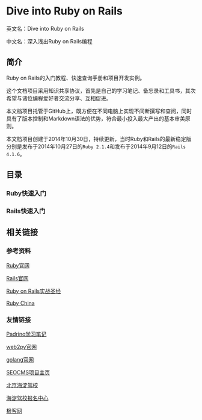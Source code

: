 # Dive into Ruby on Rails

英文名：Dive into Ruby on Rails

中文名：深入浅出Ruby on Rails编程


## 简介

Ruby on Rails的入门教程、快速查询手册和项目开发实例。

这个文档项目采用知识共享协议，首先是自己的学习笔记、备忘录和工具书，其次希望与诸位编程爱好者交流分享、互相促进。

本文档项目托管于GitHub上，既方便在不同电脑上实现不间断撰写和查阅，同时具有了版本控制和Markdown语法的优势，符合最小投入最大产出的基本审美原则。

本文档项目创建于2014年10月30日，持续更新，当时Ruby和Rails的最新稳定版分别是发布于2014年10月27日的`Ruby 2.1.4`和发布于2014年9月12日的`Rails 4.1.6`。


## 目录

### Ruby快速入门

### Rails快速入门


## 相关链接

### 参考资料

[Ruby官网](https://www.ruby-lang.org/en/ "简洁、灵活、表达能力极强的动态语言")

[Rails官网](http://rubyonrails.org "最完善、开发效率最高的Web开发框架")

[Ruby on Rails实战圣经](http://ihower.tw/rails4/ "阅读体验一流的Ruby on Rails教程")

[Ruby China](https://ruby-china.org "最好的Ruby中文社区，用户体验好，活跃度高")

### 友情链接

[Padrino学习笔记](https://github.com/chinakr/padrino-note "Study notes for Padrino web framework")

[web2py官网](http://web2py.com "Python轻量级全功能Web开发框架")

[golang官网](http://golang.org "编程体验最接近动态语言的静态语言")

[SEOCMS项目主页](https://github.com/chinakr/seocms "基于Beego，用golang开发，充分考虑了SEO的CMS")

[北京海淀驾校](http://www.haijia.org "海淀驾校官网")

[海淀驾校报名中心](http://www.haijia.net.cn "海淀驾校报名点")

[极客网](http://geek.haijia.net.cn "Apple, 小米, Ruby")